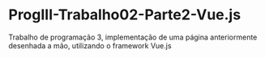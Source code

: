 # ProgIII-Trabalho02-Parte2-Vue.js
Trabalho de programação 3, implementação de uma página anteriormente desenhada a mão, utilizando o framework Vue.js
